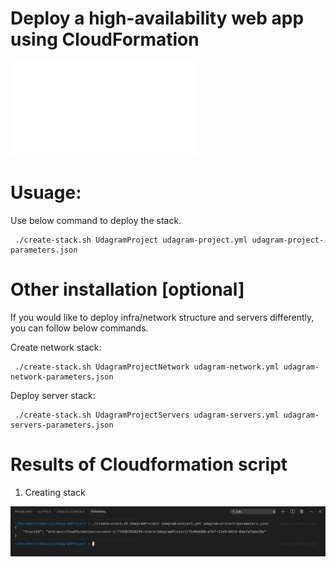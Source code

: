 # Deploy a high-availability web app using CloudFormation

![Project AWS architecture](images/udagram-project-aws-architecture-diagram.pdf)

# Usuage:

Use below command to deploy the stack.

```
 ./create-stack.sh UdagramProject udagram-project.yml udagram-project-parameters.json
```

# Other installation [optional]

If you would like to deploy infra/network structure and servers differently, you can follow below commands.

Create network stack:

```
 ./create-stack.sh UdagramProjectNetwork udagram-network.yml udagram-network-parameters.json
```

Deploy server stack:

```
 ./create-stack.sh UdagramProjectServers udagram-servers.yml udagram-servers-parameters.json
```

# Results of Cloudformation script

1. Creating stack

![create-stack](images/create-stack.png)


